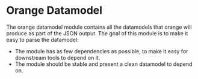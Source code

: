 # Orange Datamodel
The orange datamodel module contains all the datamodels that orange will produce as part of the JSON output.
The goal of this module is to make it easy to parse the datamodel:
- The module has as few dependencies as possible, to make it easy for downstream tools to depend on it.
- The module should be stable and present a clean datamodel to depend on.